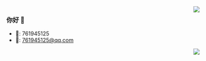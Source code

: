 <img align="right" src="https://github-readme-stats.vercel.app/api?username=onevcat&show_icons=true&icon_color=CE1D2D&text_color=718096&bg_color=ffffff&hide_title=true" />

### 你好 👋

- 🐧: 761945125
- 📮: 761945125@qq.com

<img align="right" src="https://github-readme-stats.vercel.app/api?username=DingQianWen&show_icons=true&icon_color=CE1D2D&text_color=718096&bg_color=ffffff&hide_title=true" />
